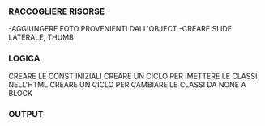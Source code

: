 ### RACCOGLIERE RISORSE

-AGGIUNGERE FOTO PROVENIENTI DALL'OBJECT
-CREARE SLIDE LATERALE, THUMB

### LOGICA

CREARE LE CONST INIZIALI
CREARE UN CICLO PER IMETTERE LE CLASSI NELL'HTML
CREARE UN CICLO PER CAMBIARE LE CLASSI DA NONE A BLOCK

### OUTPUT
